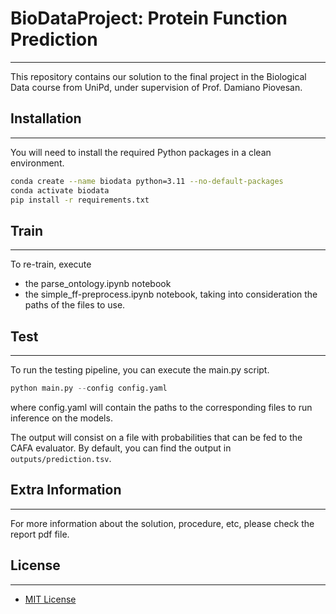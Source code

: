 # BioDataProject: Protein Function Prediction
* * *
This repository contains our solution to the final project in the Biological Data 
course from UniPd, under supervision of Prof. Damiano Piovesan.

## Installation
* * *
You will need to install the required Python packages in a clean environment.

```bash
conda create --name biodata python=3.11 --no-default-packages
conda activate biodata
pip install -r requirements.txt
```

## Train
* * *
To re-train, execute 
- the parse_ontology.ipynb notebook
- the simple_ff-preprocess.ipynb notebook, taking into consideration the paths of the files to use.


## Test
* * *
To run the testing pipeline, you can execute the main.py script.
```python
python main.py --config config.yaml
```

where config.yaml will contain the paths to the corresponding files to run inference on the models.  

The output will consist on a file with probabilities that can be fed to the CAFA evaluator. 
By default, you can find the output in <code>outputs/prediction.tsv</code>.

## Extra Information
* * *
For more information about the solution, procedure, etc, please check the report pdf file.

## License
* * *
- <a href="LICENSE">MIT License</a>

